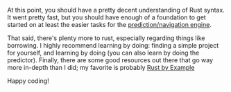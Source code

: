 
At this point, you should have a pretty decent understanding of Rust syntax.
It went pretty fast, but you should have enough of a foundation to get started on at least the easier tasks for the [prediction/navigation engine](https://github.com/KMarshland/hab-predictor).

That said, there's plenty more to rust, especially regarding things like borrowing.
I highly recommend learning by doing: finding a simple project for yourself, and learning by doing (you can also learn by doing the predictor).
Finally, there are some good resources out there that go way more in-depth than I did; my favorite is probably [Rust by Example](https://rustbyexample.com/)

Happy coding!
